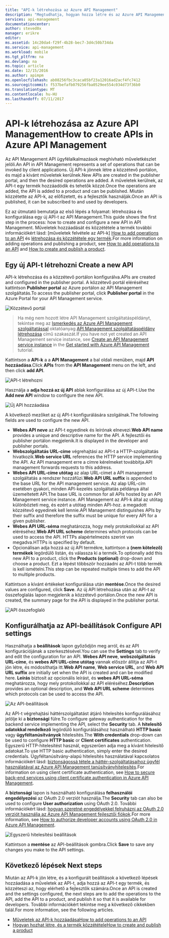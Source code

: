 ```yaml
---
title: "API-k létrehozása az Azure API Management"
description: "Megtudhatja, hogyan hozza létre és az Azure API Management API-k konfigurálja."
services: api-management
documentationcenter: 
author: steved0x
manager: erikre
editor: 
ms.assetid: 14c20da4-f29f-4b28-bec7-3d4c50b734da
ms.service: api-management
ms.workload: mobile
ms.tgt_pltfrm: na
ms.devlang: na
ms.topic: article
ms.date: 12/15/2016
ms.author: apimpm
ms.openlocfilehash: ab08256fbc3caca05bf23a12016ad2acf4fc7412
ms.sourcegitcommit: f537befafb079256fba0529ee554c034d73f36b0
ms.translationtype: MT
ms.contentlocale: hu-HU
ms.lasthandoff: 07/11/2017
---
```

# <a name="how-to-create-apis-in-azure-api-management"></a><span data-ttu-id="e1767-103">API-k létrehozása az Azure API Management</span><span class="sxs-lookup"><span data-stu-id="e1767-103">How to create APIs in Azure API Management</span></span>
<span data-ttu-id="e1767-104">Az API Management API ügyfélalkalmazások meghívható műveletkészlet jelöli.</span><span class="sxs-lookup"><span data-stu-id="e1767-104">An API in API Management represents a set of operations that can be invoked by client applications.</span></span> <span data-ttu-id="e1767-105">Új API-k jönnek létre a közzétevő portálon, és majd a kívánt műveletek kerülnek.</span><span class="sxs-lookup"><span data-stu-id="e1767-105">New APIs are created in the publisher portal, and then the desired operations are added.</span></span> <span data-ttu-id="e1767-106">A műveletek kerülnek, az API-t egy termék hozzáadódik és tehetők közzé.</span><span class="sxs-lookup"><span data-stu-id="e1767-106">Once the operations are added, the API is added to a product and can be published.</span></span> <span data-ttu-id="e1767-107">Miután közzétette az API-k, az előfizetett, és a fejlesztők használják.</span><span class="sxs-lookup"><span data-stu-id="e1767-107">Once an API is published, it can be subscribed to and used by developers.</span></span>

<span data-ttu-id="e1767-108">Ez az útmutató bemutatja az első lépés a folyamat: létrehozása és konfigurálása egy új API-t az API Management.</span><span class="sxs-lookup"><span data-stu-id="e1767-108">This guide shows the first step in the process: how to create and configure a new API in API Management.</span></span> <span data-ttu-id="e1767-109">Műveletek hozzáadását és közzététele a termék további információkért lásd: [műveletek felvétele az API-k] [ How to add operations to an API] és [létrehozása és közzététele egy termék][How to create and publish a product].</span><span class="sxs-lookup"><span data-stu-id="e1767-109">For more information on adding operations and publishing a product, see [How to add operations to an API][How to add operations to an API] and [How to create and publish a product][How to create and publish a product].</span></span>

## <span data-ttu-id="e1767-110"><a name="create-new-api"></a>Egy új API-t létrehozni</span><span class="sxs-lookup"><span data-stu-id="e1767-110"><a name="create-new-api"> </a>Create a new API</span></span>
<span data-ttu-id="e1767-111">API-k létrehozása és a közzétevő portálon konfigurálva.</span><span class="sxs-lookup"><span data-stu-id="e1767-111">APIs are created and configured in the publisher portal.</span></span> <span data-ttu-id="e1767-112">A közzétevő portál eléréséhez kattintson **Publisher portal** az Azure portálon az API Management szolgáltatás.</span><span class="sxs-lookup"><span data-stu-id="e1767-112">To access the publisher portal, click **Publisher portal** in the Azure Portal for your API Management service.</span></span>

![Közzétevő portál][api-management-management-console]

> <span data-ttu-id="e1767-114">Ha még nem hozott létre API Management szolgáltatáspéldányt, tekintse meg az [Ismerkedés az Azure API Management szolgáltatással][Get started with Azure API Management] oktatóanyag [API Management szolgáltatáspéldány létrehozása][Create an API Management service instance] című szakaszát.</span><span class="sxs-lookup"><span data-stu-id="e1767-114">If you have not yet created an API Management service instance, see [Create an API Management service instance][Create an API Management service instance] in the [Get started with Azure API Management][Get started with Azure API Management] tutorial.</span></span>
> 
> 

<span data-ttu-id="e1767-115">Kattintson a **API-k** a a **API Management** a bal oldali menüben, majd **API hozzáadása**.</span><span class="sxs-lookup"><span data-stu-id="e1767-115">Click **APIs** from the **API Management** menu on the left, and then click **add API**.</span></span>

![API-t létrehozni][api-management-create-api]

<span data-ttu-id="e1767-117">Használja a **adja hozzá az új API** ablak konfigurálása az új API-t.</span><span class="sxs-lookup"><span data-stu-id="e1767-117">Use the **Add new API** window to configure the new API.</span></span>

![Új API hozzáadása][api-management-add-new-api]

<span data-ttu-id="e1767-119">A következő mezőket az új API-t konfigurálására szolgálnak.</span><span class="sxs-lookup"><span data-stu-id="e1767-119">The following fields are used to configure the new API.</span></span>

* <span data-ttu-id="e1767-120">**Webes API neve** az API-t egyedinek és leírónak elnevezi.</span><span class="sxs-lookup"><span data-stu-id="e1767-120">**Web API name** provides a unique and descriptive name for the API.</span></span> <span data-ttu-id="e1767-121">A fejlesztői és publisher portálon megjelenik.</span><span class="sxs-lookup"><span data-stu-id="e1767-121">It is displayed in the developer and publisher portals.</span></span>
* <span data-ttu-id="e1767-122">**Webszolgáltatás URL-címe** végrehajtási az API-t a HTTP-szolgáltatás hivatkozik.</span><span class="sxs-lookup"><span data-stu-id="e1767-122">**Web service URL** references the HTTP service implementing the API.</span></span> <span data-ttu-id="e1767-123">Az API management erre a címre kérelmeket továbbítja.</span><span class="sxs-lookup"><span data-stu-id="e1767-123">API management forwards requests to this address.</span></span>
* <span data-ttu-id="e1767-124">**Webes API URL-címe utótag** az alap URL-címet a API management szolgáltatás a rendszer hozzáfűzi.</span><span class="sxs-lookup"><span data-stu-id="e1767-124">**Web API URL suffix** is appended to the base URL for the API management service.</span></span> <span data-ttu-id="e1767-125">Az alap URL-cím esetében gyakori, minden API-kezelés szolgáltatás példánya által üzemeltetett API.</span><span class="sxs-lookup"><span data-stu-id="e1767-125">The base URL is common for all APIs hosted by an API Management service instance.</span></span> <span data-ttu-id="e1767-126">API Management az API-k által az utótag különbözteti meg, és ezért a utótag minden API-hoz. a megadott közzétevő egyedinek kell lennie.</span><span class="sxs-lookup"><span data-stu-id="e1767-126">API Management distinguishes APIs by their suffix and therefore the suffix must be unique for every API for a given publisher.</span></span>
* <span data-ttu-id="e1767-127">**Webes API URL-séma** meghatározza, hogy mely protokollokkal az API eléréséhez.</span><span class="sxs-lookup"><span data-stu-id="e1767-127">**Web API URL scheme** determines which protocols can be used to access the API.</span></span> <span data-ttu-id="e1767-128">HTTPs alapértelmezés szerint van megadva.</span><span class="sxs-lookup"><span data-stu-id="e1767-128">HTTPs is specified by default.</span></span>
* <span data-ttu-id="e1767-129">Opcionálisan adja hozzá az új API termékre, kattintson a **(nem kötelező) termékek** legördülő listán, és válassza ki a termék.</span><span class="sxs-lookup"><span data-stu-id="e1767-129">To optionally add this new API to a product, click the **Products (optional)** drop-down and choose a product.</span></span> <span data-ttu-id="e1767-130">Ezt a lépést többször hozzáadni az API-t több termék is kell ismételni.</span><span class="sxs-lookup"><span data-stu-id="e1767-130">This step can be repeated multiple times to add the API to multiple products.</span></span>

<span data-ttu-id="e1767-131">Kattintson a kívánt értékeket konfigurálása után **mentése**.</span><span class="sxs-lookup"><span data-stu-id="e1767-131">Once the desired values are configured, click **Save**.</span></span> <span data-ttu-id="e1767-132">Az új API létrehozása után az API-t az összefoglalás lapon megjelenik a közzétevő portálon.</span><span class="sxs-lookup"><span data-stu-id="e1767-132">Once the new API is created, the summary page for the API is displayed in the publisher portal.</span></span>

![API összefoglaló][api-management-api-summary]

## <span data-ttu-id="e1767-134"><a name="configure-api-settings"></a>Konfigurálhatja az API-beállítások</span><span class="sxs-lookup"><span data-stu-id="e1767-134"><a name="configure-api-settings"> </a>Configure API settings</span></span>
<span data-ttu-id="e1767-135">Használhatja a **beállítások** lapon győződjön meg arról, és az API konfigurációjának a szerkesztésével.</span><span class="sxs-lookup"><span data-stu-id="e1767-135">You can use the **Settings** tab to verify and edit the configuration for an API.</span></span> <span data-ttu-id="e1767-136">**Webes API neve**, **webszolgáltatás URL-címe**, és **webes API URL-címe utótag** vannak először állítja az API-t jön létre, és módosíthatja itt.</span><span class="sxs-lookup"><span data-stu-id="e1767-136">**Web API name**, **Web service URL**, and **Web API URL suffix** are initially set when the API is created and can be modified here.</span></span> <span data-ttu-id="e1767-137">**Leírás** biztosít az opcionális leírást, és **webes API URL-séma** meghatározza, hogy mely protokollokkal az API eléréséhez.</span><span class="sxs-lookup"><span data-stu-id="e1767-137">**Description** provides an optional description, and **Web API URL scheme** determines which protocols can be used to access the API.</span></span>

![Az API-beállítások][api-management-api-settings]

<span data-ttu-id="e1767-139">Az API-t végrehajtási háttérszolgáltatást átjáró hitelesítés konfigurálásához jelölje ki a **biztonsági** fülre.</span><span class="sxs-lookup"><span data-stu-id="e1767-139">To configure gateway authentication for the backend service implementing the API, select the **Security** tab.</span></span> <span data-ttu-id="e1767-140">A **hitelesítő adatokkal rendelkező** legördülő konfigurálásához használható **HTTP basic** vagy **ügyféltanúsítványok** hitelesítés.</span><span class="sxs-lookup"><span data-stu-id="e1767-140">The **With credentials** drop-down can be used to configure **HTTP basic** or **Client certificates** authentication.</span></span> <span data-ttu-id="e1767-141">Egyszerű HTTP-hitelesítést használ, egyszerűen adja meg a kívánt hitelesítő adatokat.</span><span class="sxs-lookup"><span data-stu-id="e1767-141">To use HTTP basic authentication, simply enter the desired credentials.</span></span> <span data-ttu-id="e1767-142">Ügyféltanúsítvány-alapú hitelesítés használatával kapcsolatos információkért lásd: [biztonságossá tétele a háttér-szolgáltatásaihoz ügyfél használatával az Azure API Management tanúsítványhitelesítés][How to secure back-end services using client certificate authentication in Azure API Management].</span><span class="sxs-lookup"><span data-stu-id="e1767-142">For information on using client certificate authentication, see [How to secure back-end services using client certificate authentication in Azure API Management][How to secure back-end services using client certificate authentication in Azure API Management].</span></span>

<span data-ttu-id="e1767-143">A **biztonsági** lapon is használható konfigurálása **felhasználói engedélyezési** az OAuth 2.0 verziót használja.</span><span class="sxs-lookup"><span data-stu-id="e1767-143">The **Security** tab can also be used to configure **User authorization** using OAuth 2.0.</span></span> <span data-ttu-id="e1767-144">További információkért lásd: [hogyan szeretné engedélyekkel felruházni az OAuth 2.0 verziót használja az Azure API Management fejlesztői fiókok][How to authorize developer accounts using OAuth 2.0 in Azure API Management].</span><span class="sxs-lookup"><span data-stu-id="e1767-144">For more information, see [How to authorize developer accounts using OAuth 2.0 in Azure API Management][How to authorize developer accounts using OAuth 2.0 in Azure API Management].</span></span>

![Egyszerű hitelesítési beállítások][api-management-api-settings-credentials]

<span data-ttu-id="e1767-146">Kattintson a **mentése** az API-beállítások gombra.</span><span class="sxs-lookup"><span data-stu-id="e1767-146">Click **Save** to save any changes you make to the API settings.</span></span>

## <span data-ttu-id="e1767-147"><a name="next-steps"> </a>Következő lépések</span><span class="sxs-lookup"><span data-stu-id="e1767-147"><a name="next-steps"> </a>Next steps</span></span>
<span data-ttu-id="e1767-148">Miután az API-k jön létre, és a konfigurált beállítások a következő lépések hozzáadása a műveletek az API-t, adja hozzá az API-t egy termék, és közzéteszi az, hogy elérhető a fejlesztők számára.</span><span class="sxs-lookup"><span data-stu-id="e1767-148">Once an API is created and the settings configured, the next steps are to add the operations to the API, add the API to a product, and publish it so that it is available for developers.</span></span> <span data-ttu-id="e1767-149">További információkért tekintse meg a következő cikkekben talál.</span><span class="sxs-lookup"><span data-stu-id="e1767-149">For more information, see the following articles.</span></span>

* <span data-ttu-id="e1767-150">[Műveletek az API-k hozzáadása][How to add operations to an API]</span><span class="sxs-lookup"><span data-stu-id="e1767-150">[How to add operations to an API][How to add operations to an API]</span></span>
* <span data-ttu-id="e1767-151">[Hogyan hozhat létre, és a termék közzététele][How to create and publish a product]</span><span class="sxs-lookup"><span data-stu-id="e1767-151">[How to create and publish a product][How to create and publish a product]</span></span>

[api-management-create-api]: ./media/api-management-howto-create-apis/api-management-create-api.png
[api-management-management-console]: ./media/api-management-howto-create-apis/api-management-management-console.png
[api-management-add-new-api]: ./media/api-management-howto-create-apis/api-management-add-new-api.png
[api-management-api-settings]: ./media/api-management-howto-create-apis/api-management-api-settings.png
[api-management-api-settings-credentials]: ./media/api-management-howto-create-apis/api-management-api-settings-credentials.png
[api-management-api-summary]: ./media/api-management-howto-create-apis/api-management-api-summary.png
[api-management-echo-operations]: ./media/api-management-howto-create-apis/api-management-echo-operations.png

[What is an API?]: #what-is-api
[Create a new API]: #create-new-api
[Configure API settings]: #configure-api-settings
[Configure API operations]: #configure-api-operations
[Next steps]: #next-steps

[How to add operations to an API]: api-management-howto-add-operations.md
[How to create and publish a product]: api-management-howto-add-products.md

[Get started with Azure API Management]: api-management-get-started.md
[Create an API Management service instance]: api-management-get-started.md#create-service-instance
[How to secure back-end services using client certificate authentication in Azure API Management]: api-management-howto-mutual-certificates.md
[How to authorize developer accounts using OAuth 2.0 in Azure API Management]: api-management-howto-oauth2.md
